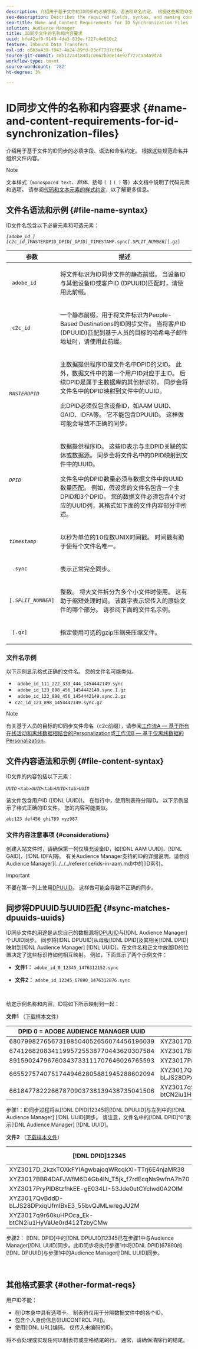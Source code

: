 ```yaml
---
description: 介绍用于基于文件的ID同步的必填字段、语法和命名约定。 根据这些规范命名并组织文件内容。
seo-description: Describes the required fields, syntax, and naming conventions used for file-based ID synchronization. Name and organize your file contents according to these specifications.
seo-title: Name and Content Requirements for ID Synchronization Files
solution: Audience Manager
title: ID同步文件的名称和内容要求
uuid: bfe42af9-9149-4da3-830e-f227c4e610c2
feature: Inbound Data Transfers
exl-id: e6b3a438-f843-4a24-89fd-03ef77d7cf04
source-git-commit: 48b122a4184d1c0662b9de14e92f727caa4a9d74
workflow-type: tm+mt
source-wordcount: '782'
ht-degree: 3%

---
```


# ID同步文件的名称和内容要求 {#name-and-content-requirements-for-id-synchronization-files}

介绍用于基于文件的ID同步的必填字段、语法和命名约定。 根据这些规范命名并组织文件内容。

>[!NOTE]
>
>文本样式（`monospaced text`、*斜体*、括号 `[ ]` `( )` 等）本文档中说明了代码元素和选项。 请参阅[代码和文本元素的样式约定](../../../reference/code-style-elements.md)，以了解更多信息。

## 文件名语法和示例 {#file-name-syntax}

<!-- c_file_based_id_sync.xml -->

ID文件名包含以下必需元素和可选元素：

*`[adobe_id_]`* *`[c2c_id_]`*`MASTERDPID_DPID`*`[_DPID]`*`_TIMESTAMP.sync`*`[.SPLIT_NUMBER]`*`[.gz]`

<table id="table_727A465D7C38419CA0750EF32DEDA2FD"> 
 <thead> 
  <tr> 
   <th colname="col1" class="entry"> 参数 </th> 
   <th colname="col2" class="entry"> 描述 </th> 
  </tr> 
 </thead>
 <tbody> 
  <tr> 
   <td colname="col1"> <p> <code> adobe_id</code> </p> </td> 
   <td colname="col2"> <p>将文件标识为ID同步文件的静态前缀。 当设备ID与其他设备ID或客户ID (DPUUID)匹配时，请使用此前缀。  </p> </td> 
  </tr> 
  <tr> 
   <td colname="col1"> <p> <code> c2c_id</code> </p> </td> 
   <td colname="col2"> <p>一个静态前缀，用于将文件标识为People-Based Destinations的ID同步文件。 当将客户ID (DPUUID)匹配到基于人员的目标的哈希电子邮件地址时，请使用此前缀。  </p> </td> 
  </tr> 
  <tr> 
   <td colname="col1"><code><i>MASTERDPID</i></code> </td> 
   <td colname="col2"> <p>主数据提供程序ID是文件名中DPID的父ID。 此外，数据文件中的第一个用户ID对应于主ID。 后续DPID是属于主数据库的其他标识符。 同步会将文件名中的DPID映射到文件中的UUID。</p> <p>此DPID必须仅包含设备ID，如AAM UUID、GAID、IDFA等。 它不能包含DPUUID。 这样做可能会导致不正确的同步。</p>  </td> 
  </tr> 
  <tr> 
   <td colname="col1"> <p> <code><i>DPID</i></code> </p> </td> 
   <td colname="col2"> <p>数据提供程序ID。 这些ID表示与主DPID关联的实体或数据源。 同步会将文件名中的DPID映射到文件中的UUID。 </p> <p>文件名中的DPID数量必须与数据文件中的UUID数量匹配。 例如，假设您的文件名包含一个主DPID和3个DPID。 您的数据文件必须包含4个对应的UUID列，其格式如下面的文件内容部分中所述。 </p> </td> 
  </tr> 
  <tr> 
   <td colname="col1"><code><i>timestamp</i></code> </td> 
   <td colname="col2"> <p>以秒为单位的10位数UNIX时间戳。 时间戳有助于使每个文件名唯一。 </p> </td> 
  </tr> 
  <tr> 
   <td colname="col1"> <p> <code> .sync</code> </p> </td> 
   <td colname="col2"> <p>表示正常完全同步。 </p> </td> 
  </tr> 
  <tr> 
   <td colname="col1"> <p> <code>[<i>.SPLIT_NUMBER</i>]</code> </p> </td> 
   <td colname="col2"> <p>整数。 将大文件拆分为多个小文件时使用。 这有助于缩短处理时间。 该数字表示您传入的原始文件的哪个部分。 请参阅下面的文件名示例。 </p> </td> 
  </tr> 
  <tr> 
   <td colname="col1"> <p> <code> [.gz]</code> </p> </td> 
   <td colname="col2"> <p>指定使用可选的gzip压缩来压缩文件。 </p> </td> 
  </tr> 
 </tbody> 
</table>

### 文件名示例

以下示例显示格式正确的文件名。 您的文件名可能类似。

<ul class="simplelist"> 
 <li> <code> adobe_id_111_222_333_444_1454442149.sync</code> </li> 
 <li> <code> adobe_id_123_898_456_1454442149.sync.1.gz</code> </li> 
 <li> <code> adobe_id_123_898_456_1454442149.sync.2.gz</code> </li> 
 <li> <code>c2c_id_123_898_1454442149.sync.gz</code> </li> 
</ul>

>[!NOTE]
> 有关基于人员的目标的ID同步文件命名（c2c前缀），请参阅[工作流A — 基于所有在线活动和离线数据相结合的Personalization](../../../features/destinations/people-based-destinations-workflow-combined.md)或[工作流B — 基于仅离线数据的Personalization](../../../features/destinations/people-based-destinations-workflow-offline.md)。

## 文件内容语法和示例 {#file-content-syntax}

ID文件的内容包括以下元素：

*`UUID`* `<tab>`*`UUID`*`<tab>`*`UUID`*`<tab>`*`UUID`*

该文件包含用户ID ([!DNL UUID])。 在每行中，使用制表符分隔ID。 以下示例显示了格式正确的ID文件。 您的内容可能类似。

```
abc123 def456 ghi789 xyz987
```

### 文件内容注意事项 {#considerations}

创建入站文件时，请确保第一列仅填充设备ID，如[!DNL AAM UUID]、[!DNL GAID]、[!DNL IDFA]等。 有关Audience Manager支持的ID的详细说明，请参阅Audience Manager](../../../reference/ids-in-aam.md)中的[ID索引。

>[!IMPORTANT]
>
>不要在第一列上使用[DPUUID](../../../reference/ids-in-aam.md)。 这样做可能会导致不正确的同步。

## 同步将DPUUID与UUID匹配 {#sync-matches-dpuuids-uuids}

ID同步文件的用途是从您自己的数据源将[DPUUID](../../../reference/ids-in-aam.md)与[!DNL Audience Manager]个UUID同步。 同步将[!DNL DPUUID]从母版[!DNL DPID]及其相关[!DNL DPID]映射到[!DNL Audience Manager] [!DNL UUID]。在文件名和正文中放置ID的位置决定了这些标识符如何相互映射。 例如，下面显示了两个示例文件：

* **文件1：** `adobe_id_0_12345_1476312152.sync`

* **文件2：** `adobe_id_12345_67890_1476312876.sync`

<br/>

给定示例名称和内容，ID将如下所示映射到一起：

**文件1** （[下载样本文件](assets/adobe_id_0_12345_1476312152.sync)）

| DPID 0 = ADOBE AUDIENCE MANAGER UUID | DPID12345 |
|---|---|
| 68079982765673198504052656074456196039 | XYZ3017D_2kzkTOXkFYIAgwbajoqWRcqkXl-TTrj6E4njaMR38 |
| 67412682083411995725538770443620307584 | XYZ3017BBR4DAFJWfM6D4Gb4lN_T5jk_f7rdEcqNs9wfnA7h70 |
| 89159024796760343733111707646026765593 | XYZ3017PryPID8tzfhkEE-gE034LI-53Jde0utCYcIwd0A2OlM |
| 66552757407517449462805881945288602094 | XYZ3017QvBddD-bLJS28DPxiqUfmIBxE3_55bvQJMLwregJU2M |
| 66184778222667870903738139438735041506 | XYZ3017q9r60kuHPOca_Ek-btCN2iu1HyVaUe0rd412TzbyCMw |

步骤1：ID同步过程将从[!DNL DPID]12345将[!DNL DPUUID]与左列中的[!DNL Audience Manager] [!DNL UUID]同步。 请注意，文件名中的[!DNL DPID]“0”表示[!DNL Audience Manager] [!DNL UUID]。
<br/>

**文件2** （[下载样本文件](assets/adobe_id_12345_67890_1477846458.sync)）

| [!DNL DPID]12345 | [!DNL DPID]67890 |
|---|---|
| XYZ3017D_2kzkTOXkFYIAgwbajoqWRcqkXl-TTrj6E4njaMR38 | 4598060374 |
| XYZ3017BBR4DAFJWfM6D4Gb4lN_T5jk_f7rdEcqNs9wfnA7h70 | 4581274262 |
| XYZ3017PryPID8tzfhkEE-gE034LI-53Jde0utCYcIwd0A2OlM | 4392434426 |
| XYZ3017QvBddD-bLJS28DPxiqUfmIBxE3_55bvQJMLwregJU2M | 2351382994 |
| XYZ3017q9r60kuHPOca_Ek-btCN2iu1HyVaUe0rd412TzbyCMw | 4601584763 |

步骤2： [!DNL DPID]中的[!DNL DPUUID]12345已在步骤1中与Audience Manager[!DNL UUID]同步。此ID同步将执行步骤1中将[!DNL DPID]67890的[!DNL DPUUID]与步骤1中的Audience Manager[!DNL UUID]同步。

<br/>

## 其他格式要求 {#other-format-reqs}

用户ID不能：

* 在ID本身中具有选项卡。 制表符仅用于分隔数据文件中的各个ID。
* 包含个人身份信息([!UICONTROL PII])。
* 使用[!DNL URL]编码。 仅传入未编码的ID。

将不会处理或实现任何以制表符或空格结尾的行。 通常，请确保清除行的结尾。
